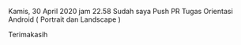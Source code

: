Kamis, 30 April 2020 jam 22.58
Sudah saya Push PR Tugas Orientasi Android ( Portrait dan Landscape )

Terimakasih
